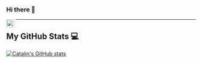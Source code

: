 ### Hi there 👋

[linkedin]: https://www.linkedin.com/in/rolandmaximilianmueller/

[<img align="left" alt="codeSTACKr | LinkedIn" width="22px" src="https://cdn.jsdelivr.net/npm/simple-icons@v3/icons/linkedin.svg" />][linkedin]

---
<!--
**rolandmueller/rolandmueller** is a ✨ _special_ ✨ repository because its `README.md` (this file) appears on your GitHub profile.

Here are some ideas to get you started:

- 🔭 I’m currently working on ...
- 🌱 I’m currently learning ...
- 👯 I’m looking to collaborate on ...
- 🤔 I’m looking for help with ...
- 💬 Ask me about ...
- 📫 How to reach me: ...
- 😄 Pronouns: ...
- ⚡ Fun fact: ...
-->

## My GitHub Stats 💻

[![Catalin's GitHub stats](https://github-readme-stats.vercel.app/api?username=rolandmueller&theme=dracula)](https://github.com/anuraghazra/github-readme-stats)
